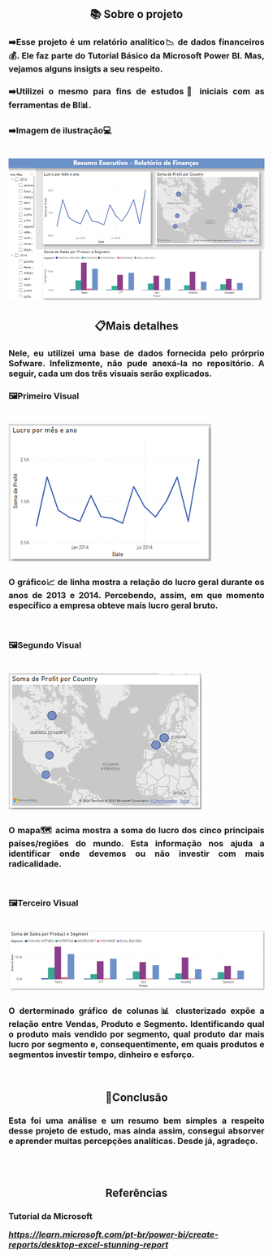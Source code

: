 <h2 align="center">📚 Sobre o projeto</h2>

<h3 align="justify">➡️Esse projeto é um relatório analítico📉 de dados financeiros💰. Ele faz parte do Tutorial Básico da Microsoft Power BI. Mas, vejamos alguns insigts a seu respeito.</h3>

<h3 align="justify">➡️Utilizei o mesmo para fins de estudos📒 iniciais com as ferramentas de BI📊.</h3>

<h3>➡️Imagem de ilustração💻</h3>
<h1>
    <img src="Imagens/Relatório.png"/>
</h1>

<h2 align="center">📋Mais detalhes</h2>
<h3 align="justify">Nele, eu utilizei uma base de dados fornecida pelo prórprio Sofware. Infelizmente, não pude anexá-la no repositório. A seguir, cada um dos três visuais serão explicados.</h3>

<h3>🖼️Primeiro Visual</h3>

<h1>
    <img src="Imagens/Visual 02.png"/>
</h1>

<h3 align="justify">O gráfico📈 de linha mostra a relação do lucro geral durante os anos de 2013 e 2014. Percebendo, assim, em que momento específico a empresa obteve mais lucro geral bruto.</h3><br/>

<h3>🖼️Segundo Visual</h3>

<h1>
    <img src="Imagens/Visual 03.png"/>
</h1>

<h3 align="justify">O mapa🗺️ acima mostra a soma do lucro dos cinco principais países/regiões do mundo. Esta informação nos ajuda a identificar onde devemos ou não investir com mais radicalidade.</h3><br/>

<h3>🖼️Terceiro Visual</h3>

<h1>
    <img src="Imagens/Visual 04.png"/>
</h1>

<h3 align="justify">O derterminado gráfico de colunas📊 clusterizado expõe a relação entre Vendas, Produto e Segmento. Identificando qual o produto mais vendido por segmento, qual produto dar mais lucro por segmento e, consequentimente, em quais produtos e segmentos investir tempo, dinheiro e esforço.</h3><br/>

<h2 align="center">📖Conclusão</h2>
<h3 align="justify">Esta foi uma análise e um resumo bem simples a respeito desse projeto de estudo, mas ainda assim, consegui absorver e aprender muitas percepções analíticas. Desde já, agradeço.</h3><br/><br/>

<h2 align="center">Referências</h2>
<h3>Tutorial da Microsoft

<i>https://learn.microsoft.com/pt-br/power-bi/create-reports/desktop-excel-stunning-report</i></h3>

